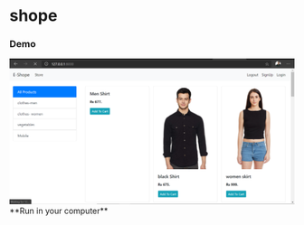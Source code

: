 # shope
### Demo 
<img src='https://github.com/Nirajsah17/shope/blob/main/Allproduct.png'>
**Run in your computer**
